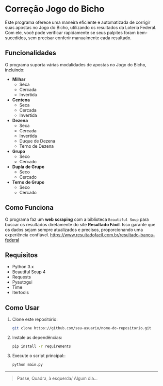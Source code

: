 # Correção Jogo do Bicho

Este programa oferece uma maneira eficiente e automatizada de corrigir suas apostas no Jogo do Bicho, utilizando os resultados da Loteria Federal. Com ele, você pode verificar rapidamente se seus palpites foram bem-sucedidos, sem precisar conferir manualmente cada resultado.

## Funcionalidades

O programa suporta várias modalidades de apostas no Jogo do Bicho, incluindo:

- **Milhar**
  - Seca
  - Cercada
  - Invertida
- **Centena**
  - Seca
  - Cercada
  - Invertida
- **Dezena**
  - Seca
  - Cercada
  - Invertida
  - Duque de Dezena
  - Terno de Dezena
- **Grupo**
  - Seco
  - Cercado
- **Dupla de Grupo**
  - Seco
  - Cercado
- **Terno de Grupo**
  - Seco
  - Cercado

## Como Funciona

O programa faz um **web scraping** com a biblioteca `Beautiful Soup` para buscar os resultados diretamente do site **Resultado Fácil**. Isso garante que os dados sejam sempre atualizados e precisos, proporcionando uma experiência confiável.
https://www.resultadofacil.com.br/resultado-banca-federal

## Requisitos

- Python 3.x
- Beautiful Soup 4
- Requests
- Pyautogui
- Time
- Itertools

## Como Usar

1. Clone este repositório:

   ```bash
   git clone https://github.com/seu-usuario/nome-do-repositorio.git
   
2. Instale as dependências:

   ```bash
   pip install -r requirements
   
3. Execute o script principal::

   ```bash
   python main.py
---
>Passe, Quadra, à esquerda/ Algum dia...
